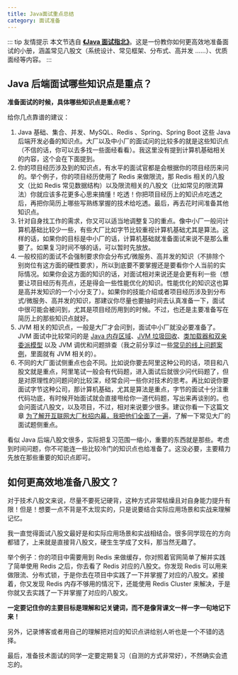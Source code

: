 ```yaml
---
title: Java面试重点总结
category: 面试准备
---
```


::: tip 友情提示
本文节选自 **[《Java 面试指北》](../zhuanlan/java-mian-shi-zhi-bei.md)**。这是一份教你如何更高效地准备面试的小册，涵盖常见八股文（系统设计、常见框架、分布式、高并发 ......）、优质面经等内容。
:::

## Java 后端面试哪些知识点是重点？

**准备面试的时候，具体哪些知识点是重点呢？**

给你几点靠谱的建议：

1. Java 基础、集合、并发、MySQL、Redis 、Spring、Spring Boot 这些 Java 后端开发必备的知识点。大厂以及中小厂的面试问的比较多的就是这些知识点（不信的话，你可以去多找一些面经看看）。我这里没有提到计算机基础相关的内容，这个会在下面提到。
2. 你的项目经历涉及到的知识点，有水平的面试官都是会根据你的项目经历来问的。举个例子，你的项目经历使用了 Redis 来做限流，那 Redis 相关的八股文（比如 Redis 常见数据结构）以及限流相关的八股文（比如常见的限流算法）你就应该多花更多心思来搞懂！吃透！你把项目经历上的知识点吃透之后，再把你简历上哪些写熟练掌握的技术给吃透。最后，再去花时间准备其他知识点。
3. 针对自身找工作的需求，你又可以适当地调整复习的重点。像中小厂一般问计算机基础比较少一些，有些大厂比如字节比较重视计算机基础尤其是算法。这样的话，如果你的目标是中小厂的话，计算机基础就准备面试来说不是那么重要了。如果复习时间不够的话，可以暂时先放放。
4. 一般校招的面试不会强制要求你会分布式/微服务、高并发的知识（不排除个别岗位有这方面的硬性要求），所以到底要不要掌握还是要看你个人当前的实际情况。如果你会这方面的知识的话，对面试相对来说还是会更有利一些（想要让项目经历有亮点，还是得会一些性能优化的知识。性能优化的知识这也算是高并发知识的一个小分支了）。如果你的技能介绍或者项目经历涉及到分布式/微服务、高并发的知识，那建议你尽量也要抽时间去认真准备一下，面试中很可能会被问到，尤其是项目经历用到的时候。不过，也还是主要准备写在简历上的那些知识点就好。
5. JVM 相关的知识点，一般是大厂才会问到，面试中小厂就没必要准备了。JVM 面试中比较常问的是 [Java 内存区域](https://javaguide.cn/java/jvm/memory-area.html)、[JVM 垃圾回收](https://javaguide.cn/java/jvm/jvm-garbage-collection.html)、[类加载器和双亲委派模型](https://javaguide.cn/java/jvm/classloader.html) 以及 JVM 调优和问题排查（我之前分享过一些[常见的线上问题案例](https://t.zsxq.com/0bsAac47U)，里面就有 JVM 相关的）。
6. 不同的大厂面试侧重点也会不同。比如说你要去阿里这种公司的话，项目和八股文就是重点，阿里笔试一般会有代码题，进入面试后就很少问代码题了，但是对原理性的问题问的比较深，经常会问一些你对技术的思考。再比如说你要面试字节这种公司，那计算机基础，尤其是算法是重点，字节的面试十分注重代码功底，有时候开始面试就会直接甩给你一道代码题，写出来再谈别的。也会问面试八股文，以及项目，不过，相对来说要少很多。建议你看一下这篇文章 [为了解开互联网大厂秋招内幕，我把他们全面了一遍](https://mp.weixin.qq.com/s/pBsGQNxvRupZeWt4qZReIA)，了解一下常见大厂的面试题侧重点。

看似 Java 后端八股文很多，实际把复习范围一缩小，重要的东西就是那些。考虑到时间问题，你不可能连一些比较冷门的知识点也给准备了。这没必要，主要精力先放在那些重要的知识点即可。

## 如何更高效地准备八股文？

对于技术八股文来说，尽量不要死记硬背，这种方式非常枯燥且对自身能力提升有限！但是！想要一点不背是不太现实的，只是说要结合实际应用场景和实战来理解记忆。

我一直觉得面试八股文最好是和实际应用场景和实战相结合。很多同学现在的方向都错了，上来就是直接背八股文，硬生生学成了文科，那当然无趣了。

举个例子：你的项目中需要用到 Redis 来做缓存，你对照着官网简单了解并实践了简单使用 Redis 之后，你去看了 Redis 对应的八股文。你发现 Redis 可以用来做限流、分布式锁，于是你去在项目中实践了一下并掌握了对应的八股文。紧接着，你又发现 Redis 内存不够用的情况下，还能使用 Redis Cluster 来解决，于是你就又去实践了一下并掌握了对应的八股文。

**一定要记住你的主要目标是理解和记关键词，而不是像背课文一样一字一句地记下来！**

另外，记录博客或者用自己的理解把对应的知识点讲给别人听也是一个不错的选择。

最后，准备技术面试的同学一定要定期复习（自测的方式非常好），不然确实会遗忘的。